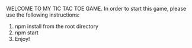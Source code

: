 WELCOME TO MY TIC TAC TOE GAME.
In order to start this game, please use the following instructions:

1. npm install from the root directory
2. npm start
3. Enjoy!